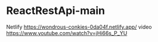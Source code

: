 # ReactRestApi-main
Netlify
https://wondrous-conkies-0da04f.netlify.app/
video
https://www.youtube.com/watch?v=jHi66s_P_YU
